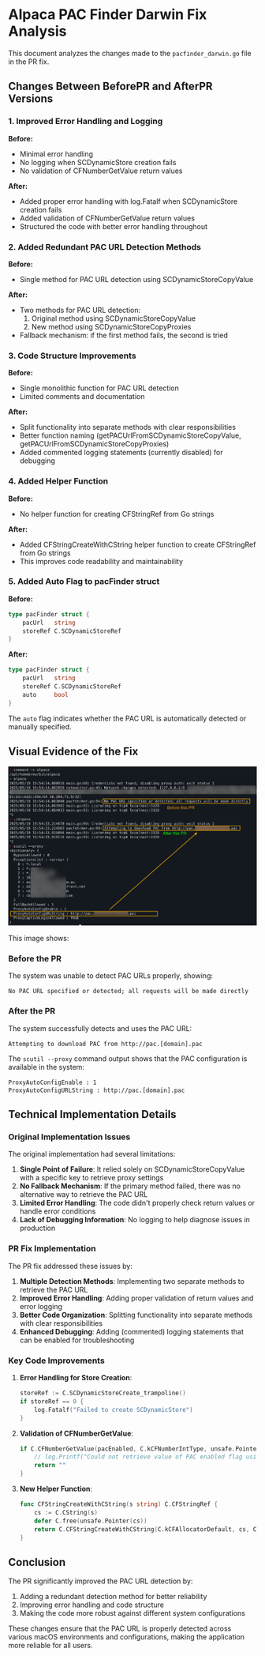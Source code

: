 # Alpaca PAC Finder Darwin Fix Analysis

This document analyzes the changes made to the `pacfinder_darwin.go` file in the PR fix.

## Changes Between BeforePR and AfterPR Versions

### 1. Improved Error Handling and Logging

**Before:**
- Minimal error handling
- No logging when SCDynamicStore creation fails
- No validation of CFNumberGetValue return values

**After:**
- Added proper error handling with log.Fatalf when SCDynamicStore creation fails
- Added validation of CFNumberGetValue return values
- Structured the code with better error handling throughout

### 2. Added Redundant PAC URL Detection Methods

**Before:**
- Single method for PAC URL detection using SCDynamicStoreCopyValue

**After:**
- Two methods for PAC URL detection:
  1. Original method using SCDynamicStoreCopyValue
  2. New method using SCDynamicStoreCopyProxies
- Fallback mechanism: if the first method fails, the second is tried

### 3. Code Structure Improvements

**Before:**
- Single monolithic function for PAC URL detection
- Limited comments and documentation

**After:**
- Split functionality into separate methods with clear responsibilities
- Better function naming (getPACUrlFromSCDynamicStoreCopyValue, getPACUrlFromSCDynamicStoreCopyProxies)
- Added commented logging statements (currently disabled) for debugging

### 4. Added Helper Function

**Before:**
- No helper function for creating CFStringRef from Go strings

**After:**
- Added CFStringCreateWithCString helper function to create CFStringRef from Go strings
- This improves code readability and maintainability

### 5. Added Auto Flag to pacFinder struct

**Before:**
```go
type pacFinder struct {
    pacUrl   string
    storeRef C.SCDynamicStoreRef
}
```

**After:**
```go
type pacFinder struct {
    pacUrl   string
    storeRef C.SCDynamicStoreRef
    auto     bool
}
```

The `auto` flag indicates whether the PAC URL is automatically detected or manually specified.

## Visual Evidence of the Fix

![PR Fix Results](PR%20pacfinder_darwin%20fix.png)

This image shows:

### Before the PR
The system was unable to detect PAC URLs properly, showing:
```
No PAC URL specified or detected; all requests will be made directly
```

### After the PR
The system successfully detects and uses the PAC URL:
```
Attempting to download PAC from http://pac.[domain].pac
```

The `scutil --proxy` command output shows that the PAC configuration is available in the system:
```
ProxyAutoConfigEnable : 1
ProxyAutoConfigURLString : http://pac.[domain].pac
```

## Technical Implementation Details

### Original Implementation Issues

The original implementation had several limitations:

1. **Single Point of Failure**: It relied solely on SCDynamicStoreCopyValue with a specific key to retrieve proxy settings
2. **No Fallback Mechanism**: If the primary method failed, there was no alternative way to retrieve the PAC URL
3. **Limited Error Handling**: The code didn't properly check return values or handle error conditions
4. **Lack of Debugging Information**: No logging to help diagnose issues in production

### PR Fix Implementation

The PR fix addressed these issues by:

1. **Multiple Detection Methods**: Implementing two separate methods to retrieve the PAC URL
2. **Improved Error Handling**: Adding proper validation of return values and error logging
3. **Better Code Organization**: Splitting functionality into separate methods with clear responsibilities
4. **Enhanced Debugging**: Adding (commented) logging statements that can be enabled for troubleshooting

### Key Code Improvements

1. **Error Handling for Store Creation**:
   ```go
   storeRef := C.SCDynamicStoreCreate_trampoline()
   if storeRef == 0 {
       log.Fatalf("Failed to create SCDynamicStore")
   }
   ```

2. **Validation of CFNumberGetValue**:
   ```go
   if C.CFNumberGetValue(pacEnabled, C.kCFNumberIntType, unsafe.Pointer(&enabled)) == 0 {
       // log.Printf("Could not retrieve value of PAC enabled flag using SCDynamicStoreCopyValue")
       return ""
   }
   ```

3. **New Helper Function**:
   ```go
   func CFStringCreateWithCString(s string) C.CFStringRef {
       cs := C.CString(s)
       defer C.free(unsafe.Pointer(cs))
       return C.CFStringCreateWithCString(C.kCFAllocatorDefault, cs, C.kCFStringEncodingUTF8)
   }
   ```

## Conclusion

The PR significantly improved the PAC URL detection by:

1. Adding a redundant detection method for better reliability
2. Improving error handling and code structure
3. Making the code more robust against different system configurations

These changes ensure that the PAC URL is properly detected across various macOS environments and configurations, making the application more reliable for all users.
